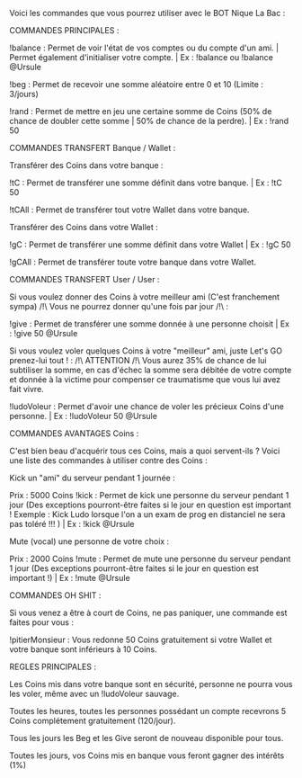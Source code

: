 Voici les commandes que vous pourrez utiliser avec le BOT Nique La Bac :

COMMANDES PRINCIPALES :

!balance <pseudo> : Permet de voir l'état de vos comptes ou du compte d'un ami. | Permet également d'initialiser votre compte. | Ex : !balance ou !balance @Ursule

!beg : Permet de recevoir une somme aléatoire entre 0 et 10 (Limite : 3/jours)

!rand <int> : Permet de mettre en jeu une certaine somme de Coins (50% de chance de doubler cette somme | 50% de chance de la perdre). | Ex : !rand 50



COMMANDES TRANSFERT Banque / Wallet :

Transférer des Coins dans votre banque : 

!tC <int> : Permet de transférer une somme définit dans votre banque. | Ex : !tC 50

!tCAll : Permet de transférer tout votre Wallet dans votre banque. 


Transférer des Coins dans votre Wallet :

!gC <int> : Permet de transférer une somme définit dans votre Wallet | Ex : !gC 50

!gCAll : Permet de transférer toute votre banque dans votre Wallet. 



COMMANDES TRANSFERT User / User  :

Si vous voulez donner des Coins à votre meilleur ami (C'est franchement sympa) /!\ Vous ne pourrez donner qu'une fois par jour /!\  :

!give <int> <pseudo> : Permet de transférer une somme donnée à une personne choisit | Ex : !give 50 @Ursule


Si vous voulez voler quelques Coins à votre "meilleur" ami, juste Let's GO prenez-lui tout ! : 
/!\ ATTENTION /!\ Vous aurez 35% de chance de lui subtiliser la somme, en cas d'échec la somme sera débitée de votre compte et donnée à la victime pour compenser ce traumatisme que vous lui avez fait vivre. 

!ludoVoleur <int> <pseudo> : Permet d'avoir une chance de voler les précieux Coins d'une personne. | Ex : !ludoVoleur 50 @Ursule


COMMANDES AVANTAGES Coins  :

C'est bien beau d'acquérir tous ces Coins, mais a quoi servent-ils ? 
Voici une liste des commandes à utiliser contre des Coins : 

Kick un "ami" du serveur pendant 1 journée : 

Prix : 5000 Coins
!kick <pseudo>  : Permet de kick une personne du serveur pendant 1 jour  (Des exceptions pourront-être faites si le jour en question est important ! Exemple : Kick Ludo lorsque l'on a un exam de prog en distanciel ne sera pas toléré !!! ) | Ex : !kick @Ursule


Mute (vocal) une personne de votre choix :

Prix : 2000 Coins
!mute <pseudo> : Permet de mute une personne du serveur pendant 1 jour (Des exceptions pourront-être faites si le jour en question est important !) | Ex : !mute @Ursule

COMMANDES OH SHIT :

Si vous venez a être à court de Coins, ne pas paniquer, une commande est faites pour vous : 

!pitierMonsieur : Vous redonne 50 Coins gratuitement si votre Wallet et votre banque sont inférieurs à 10 Coins.

REGLES PRINCIPALES : 

Les Coins mis dans votre banque sont en sécurité, personne ne pourra vous les voler, même avec un !ludoVoleur sauvage.

Toutes les heures, toutes les personnes possédant un compte recevrons 5 Coins complétement gratuitement (120/jour).

Tous les jours les Beg et les Give seront de nouveau disponible pour tous.

Toutes les jours, vos Coins mis en banque vous feront gagner des intérêts (1%)
